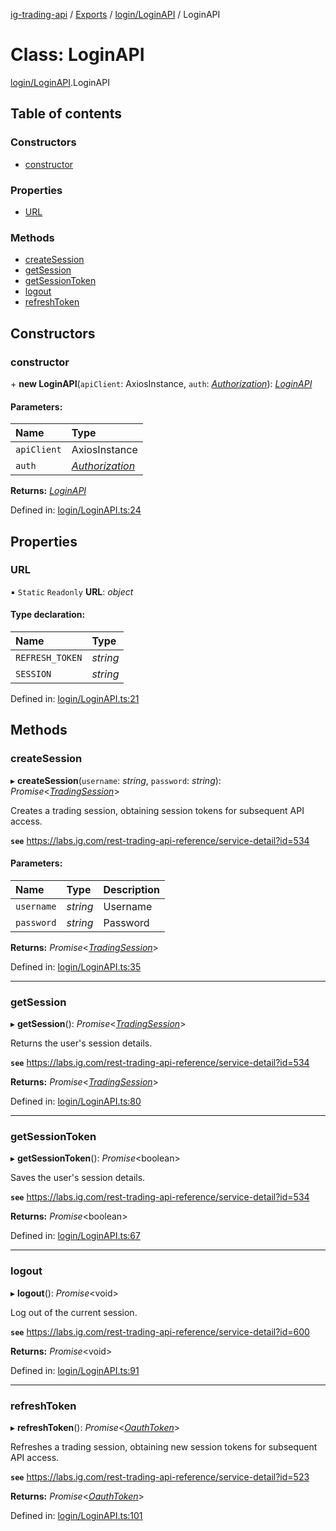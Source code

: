 [ig-trading-api](../README.md) / [Exports](../modules.md) / [login/LoginAPI](../modules/login_loginapi.md) / LoginAPI

# Class: LoginAPI

[login/LoginAPI](../modules/login_loginapi.md).LoginAPI

## Table of contents

### Constructors

- [constructor](login_loginapi.loginapi.md#constructor)

### Properties

- [URL](login_loginapi.loginapi.md#url)

### Methods

- [createSession](login_loginapi.loginapi.md#createsession)
- [getSession](login_loginapi.loginapi.md#getsession)
- [getSessionToken](login_loginapi.loginapi.md#getsessiontoken)
- [logout](login_loginapi.loginapi.md#logout)
- [refreshToken](login_loginapi.loginapi.md#refreshtoken)

## Constructors

### constructor

\+ **new LoginAPI**(`apiClient`: AxiosInstance, `auth`: [_Authorization_](../interfaces/client_restclient.authorization.md)): [_LoginAPI_](login_loginapi.loginapi.md)

#### Parameters:

| Name        | Type                                                                |
| :---------- | :------------------------------------------------------------------ |
| `apiClient` | AxiosInstance                                                       |
| `auth`      | [_Authorization_](../interfaces/client_restclient.authorization.md) |

**Returns:** [_LoginAPI_](login_loginapi.loginapi.md)

Defined in: [login/LoginAPI.ts:24](https://github.com/bennycode/ig-trading-api/blob/8f9d994/src/login/LoginAPI.ts#L24)

## Properties

### URL

▪ `Static` `Readonly` **URL**: _object_

#### Type declaration:

| Name            | Type     |
| :-------------- | :------- |
| `REFRESH_TOKEN` | _string_ |
| `SESSION`       | _string_ |

Defined in: [login/LoginAPI.ts:21](https://github.com/bennycode/ig-trading-api/blob/8f9d994/src/login/LoginAPI.ts#L21)

## Methods

### createSession

▸ **createSession**(`username`: _string_, `password`: _string_): _Promise_<[_TradingSession_](../interfaces/login_loginapi.tradingsession.md)\>

Creates a trading session, obtaining session tokens for subsequent API access.

**`see`** https://labs.ig.com/rest-trading-api-reference/service-detail?id=534

#### Parameters:

| Name       | Type     | Description |
| :--------- | :------- | :---------- |
| `username` | _string_ | Username    |
| `password` | _string_ | Password    |

**Returns:** _Promise_<[_TradingSession_](../interfaces/login_loginapi.tradingsession.md)\>

Defined in: [login/LoginAPI.ts:35](https://github.com/bennycode/ig-trading-api/blob/8f9d994/src/login/LoginAPI.ts#L35)

---

### getSession

▸ **getSession**(): _Promise_<[_TradingSession_](../interfaces/login_loginapi.tradingsession.md)\>

Returns the user's session details.

**`see`** https://labs.ig.com/rest-trading-api-reference/service-detail?id=534

**Returns:** _Promise_<[_TradingSession_](../interfaces/login_loginapi.tradingsession.md)\>

Defined in: [login/LoginAPI.ts:80](https://github.com/bennycode/ig-trading-api/blob/8f9d994/src/login/LoginAPI.ts#L80)

---

### getSessionToken

▸ **getSessionToken**(): _Promise_<boolean\>

Saves the user's session details.

**`see`** https://labs.ig.com/rest-trading-api-reference/service-detail?id=534

**Returns:** _Promise_<boolean\>

Defined in: [login/LoginAPI.ts:67](https://github.com/bennycode/ig-trading-api/blob/8f9d994/src/login/LoginAPI.ts#L67)

---

### logout

▸ **logout**(): _Promise_<void\>

Log out of the current session.

**`see`** https://labs.ig.com/rest-trading-api-reference/service-detail?id=600

**Returns:** _Promise_<void\>

Defined in: [login/LoginAPI.ts:91](https://github.com/bennycode/ig-trading-api/blob/8f9d994/src/login/LoginAPI.ts#L91)

---

### refreshToken

▸ **refreshToken**(): _Promise_<[_OauthToken_](../interfaces/login_loginapi.oauthtoken.md)\>

Refreshes a trading session, obtaining new session tokens for subsequent API access.

**`see`** https://labs.ig.com/rest-trading-api-reference/service-detail?id=523

**Returns:** _Promise_<[_OauthToken_](../interfaces/login_loginapi.oauthtoken.md)\>

Defined in: [login/LoginAPI.ts:101](https://github.com/bennycode/ig-trading-api/blob/8f9d994/src/login/LoginAPI.ts#L101)
